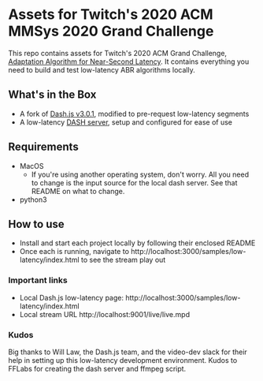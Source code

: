 # Assets for Twitch's 2020 ACM MMSys 2020 Grand Challenge

This repo contains assets for Twitch's 2020 ACM Grand Challenge, [Adaptation Algorithm for Near-Second Latency](https://2020.acmmmsys.org/lll_challenge.php). It contains everything you need to build and test low-latency ABR algorithms locally.

## What's in the Box

- A fork of [Dash.js v3.0.1](https://github.com/Dash-Industry-Forum/dash.js), modified to pre-request low-latency segments
- A low-latency [DASH server](https://gitlab.com/fflabs/dash_server), setup and configured for ease of use

## Requirements
- MacOS
    - If you're using another operating system, don't worry. All you need to change is the input source for the local dash server. See that README on what to change.
- python3

## How to use
- Install and start each project locally by following their enclosed README
- Once each is running, navigate to http://localhost:3000/samples/low-latency/index.html to see the stream play out

### Important links
- Local Dash.js low-latency page: http://localhost:3000/samples/low-latency/index.html
- Local stream URL http://localhost:9001/live/live.mpd

### Kudos
Big thanks to Will Law, the Dash.js team, and the video-dev slack for their help in setting up this low-latency development environment. Kudos to FFLabs for creating the dash server and ffmpeg script.
